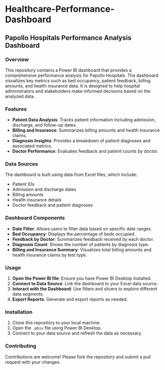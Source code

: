 # Healthcare-Performance-Dashboard
## Papollo Hospitals Performance Analysis Dashboard

### Overview
This repository contains a Power BI dashboard that provides a comprehensive performance analysis for Papollo Hospitals. The dashboard visualizes key metrics such as bed occupancy, patient feedback, billing amounts, and health insurance data. It is designed to help hospital administrators and stakeholders make informed decisions based on the analyzed data.

### Features
- **Patient Data Analysis**: Tracks patient information including admission, discharge, and follow-up dates.
- **Billing and Insurance**: Summarizes billing amounts and health insurance claims.
- **Diagnosis Insights**: Provides a breakdown of patient diagnoses and associated metrics.
- **Doctor Performance**: Evaluates feedback and patient counts by doctor.

### Data Sources
The dashboard is built using data from Excel files, which include:
- Patient IDs
- Admission and discharge dates
- Billing amounts
- Health insurance details
- Doctor feedback and patient diagnoses

### Dashboard Components
- **Date Filter**: Allows users to filter data based on specific date ranges.
- **Bed Occupancy**: Displays the percentage of beds occupied.
- **Feedback by Doctor**: Summarizes feedback received by each doctor.
- **Diagnosis Count**: Shows the number of patients by diagnosis type.
- **Billing and Insurance Summary**: Visualizes total billing amounts and health insurance claims by test type.

### Usage
1. **Open the Power BI file**: Ensure you have Power BI Desktop installed.
2. **Connect to Data Source**: Link the dashboard to your Excel data source.
3. **Interact with the Dashboard**: Use filters and slicers to explore different data segments.
4. **Export Reports**: Generate and export reports as needed.

### Installation
1. Clone this repository to your local machine.
2. Open the `.pbix` file using Power BI Desktop.
3. Connect to your data source and refresh the data as necessary.

### Contributing
Contributions are welcome! Please fork the repository and submit a pull request with your changes.
